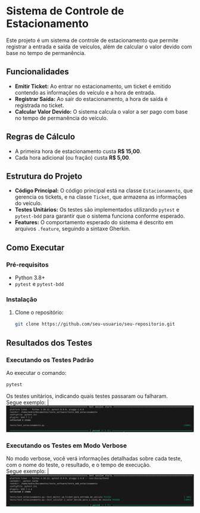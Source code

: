 # Sistema de Controle de Estacionamento

Este projeto é um sistema de controle de estacionamento que permite registrar a entrada e saída de veículos, além de calcular o valor devido com base no tempo de permanência.

## Funcionalidades

- **Emitir Ticket:** Ao entrar no estacionamento, um ticket é emitido contendo as informações do veículo e a hora de entrada.
- **Registrar Saída:** Ao sair do estacionamento, a hora de saída é registrada no ticket.
- **Calcular Valor Devido:** O sistema calcula o valor a ser pago com base no tempo de permanência do veículo.

## Regras de Cálculo

- A primeira hora de estacionamento custa **R$ 15,00**.
- Cada hora adicional (ou fração) custa **R$ 5,00**.

## Estrutura do Projeto

- **Código Principal:** O código principal está na classe `Estacionamento`, que gerencia os tickets, e na classe `Ticket`, que armazena as informações do veículo.
- **Testes Unitários:** Os testes são implementados utilizando `pytest` e `pytest-bdd` para garantir que o sistema funciona conforme esperado.
- **Features:** O comportamento esperado do sistema é descrito em arquivos `.feature`, seguindo a sintaxe Gherkin.

## Como Executar

### Pré-requisitos

- Python 3.8+
- `pytest` e `pytest-bdd`

### Instalação

1. Clone o repositório:
   ```bash
   git clone https://github.com/seu-usuario/seu-repositorio.git
   ```  
## Resultados dos Testes

### Executando os Testes Padrão

Ao executar o comando:

```bash
pytest
```
Os testes unitários, indicando quais testes passaram ou falharam.  
Segue exemplo:
|![](./gifs/padrao.png)
### Executando os Testes em Modo Verbose
No modo verbose, você verá informações detalhadas sobre cada teste, com o nome do teste, o resultado, e o tempo de execução.  
Segue exemplo:
|![](./gifs/verbose.png)
